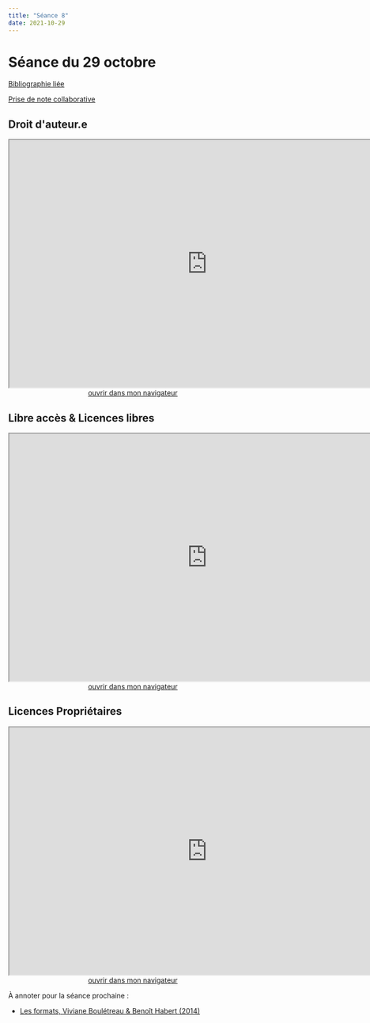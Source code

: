 ```yaml
--- 
title: "Séance 8"
date: 2021-10-29
---
```


# Séance du 29 octobre

[Bibliographie liée](https://www.zotero.org/groups/4276254/fra3826-a2021/collections/4Y7E4Q78)

[Prise de note collaborative](https://demo.hedgedoc.org/OCnnEebTSVGPEPkdMlQOOg#)

## Droit d'auteur.e

<iframe src="https://mmellet.github.io/fra3826_2021/slides/Seance-8-1.html" title="description"  height="500" width="800" allowfullscreen="allowfullscreen"></iframe>

<div style="text-align:center">
<a href="https://mmellet.github.io/fra3826_2021/slides/Seance-8-1.html" target="_blank">ouvrir dans mon navigateur</a>
</div>

## Libre accès & Licences libres

<iframe src="https://mmellet.github.io/fra3826_2021/slides/Seance-8-2.html" title="description" height="500" width="800" ></iframe>

<div style="text-align:center">
<a href="https://mmellet.github.io/fra3826_2021/slides/Seance-8-2.html" target="_blank">ouvrir dans mon navigateur</a>
</div>


## Licences Propriétaires

<iframe src="https://mmellet.github.io/fra3826_2021/slides/Seance-8-3.html" title="description" height="500" width="800" ></iframe>

<div style="text-align:center">
<a href="https://mmellet.github.io/fra3826_2021/slides/Seance-8-3.html" target="_blank">ouvrir dans mon navigateur</a>
</div>



À annoter pour la séance prochaine : 

- <a href="https://via.hypothes.is/http://www.parcoursnumeriques-pum.ca/Les-formats" target="blank">Les formats, Viviane Boulétreau & Benoît Habert (2014)</a>
